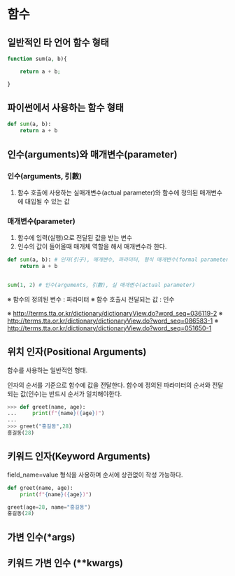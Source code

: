 # 함수



## 일반적인 타 언어 함수 형태 


``` php
function sum(a, b){

    return a + b;

}
```




## 파이썬에서 사용하는 함수 형태

``` python 
def sum(a, b):
    return a + b
```


## 인수(arguments)와 매개변수(parameter)


### 인수(arguments, 引數)
1. 함수 호출에 사용하는 실매개변수(actual parameter)와 함수에 정의된 매개변수에 대입될 수 있는 값


### 매개변수(parameter)
1. 함수에 입력(실행)으로 전달된 값을 받는 변수
2. 인수의 값이 들어올때 매개체 역할을 해서 매개변수라 한다.


``` python
def sum(a, b): # 인자(引子), 매개변수, 파라미터, 형식 매개변수(formal parameter), 
    return a + b


sum(1, 2) # 인수(arguments, 引數), 실 매개변수(actual parameter)
```
※ 함수의 정의된 변수 : 파라미터
※ 함수 호출시 전달되는 값 : 인수 


※ http://terms.tta.or.kr/dictionary/dictionaryView.do?word_seq=036119-2
※ http://terms.tta.or.kr/dictionary/dictionaryView.do?word_seq=086583-1
※ http://terms.tta.or.kr/dictionary/dictionaryView.do?word_seq=051650-1





## 위치 인자(Positional Arguments)
함수를 사용하는 일반적인 형태.

인자의 순서를 기준으로 함수에 값을 전달한다. 함수에 정의된 파라미터의 순서와 전달되는 값(인수)는 반드시 순서가 일치해야한다.

``` python 
>>> def greet(name, age):
...     print(f"{name}({age})")
...
>>> greet("홍길동",28)
홍길동(28)
```

## 키워드 인자(Keyword Arguments)
field_name=value 형식을 사용하며 순서에 상관없이 작성 가능하다.

``` python 
def greet(name, age):
    print(f"{name}({age})")

greet(age=28, name="홍길동")
홍길동(28)
```

## 가변 인수(*args)

## 키워드 가변 인수 (**kwargs)

